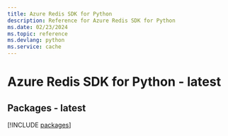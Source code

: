 ```yaml
---
title: Azure Redis SDK for Python
description: Reference for Azure Redis SDK for Python
ms.date: 02/23/2024
ms.topic: reference
ms.devlang: python
ms.service: cache
---
```

# Azure Redis SDK for Python - latest
## Packages - latest
[!INCLUDE [packages](redis-index.md)]